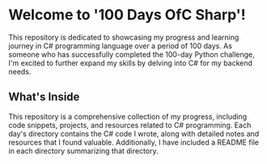 # Welcome to '100 Days OfC Sharp'!

This repository is dedicated to showcasing my progress and learning journey in C# programming language over a period of 100 days. As someone who has successfully completed the 100-day Python challenge, I'm excited to further expand my skills by delving into C# for my backend needs.

## What's Inside

This repository is a comprehensive collection of my progress, including code snippets, projects, and resources related to C# programming. Each day's directory contains the C# code I wrote, along with detailed notes and resources that I found valuable. Additionally, I have included a README file in each directory summarizing that directory.
